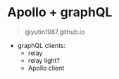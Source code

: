 # Apollo + graphQL

> @yutin1987.github.io

* graphQL clients:
  * relay
  * relay light?
  * Apollo client
